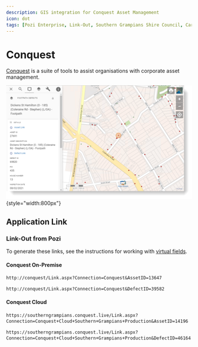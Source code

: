 ```yaml
---
description: GIS integration for Conquest Asset Management
icon: dot
tags: [Pozi Enterprise, Link-Out, Southern Grampians Shire Council, Cardinia Shire Council]
---
```


# Conquest

[Conquest](https://www.conquest-solutions.com.au/) is a suite of tools to assist organisations with corporate asset management.

![](img/conquest-footpath-defect-linkout.png){style="width:800px"}

## Application Link

### Link-Out from Pozi

To generate these links, see the instructions for working with [virtual fields](../qgis/configuring-layers#virtual-fields).

#### Conquest On-Premise

``` Asset Example
http://conquest/Link.aspx?Connection=Conquest&AssetID=13647
```

``` Defect Example
http://conquest/Link.aspx?Connection=Conquest&DefectID=39582
```

#### Conquest Cloud

``` Asset Example
https://southerngrampians.conquest.live/Link.aspx?Connection=Conquest+Cloud+Southern+Grampians+Production&AssetID=14196
```

``` Defect Example 
https://southerngrampians.conquest.live/Link.aspx?Connection=Conquest+Cloud+Southern+Grampians+Production&DefectID=46164
```
